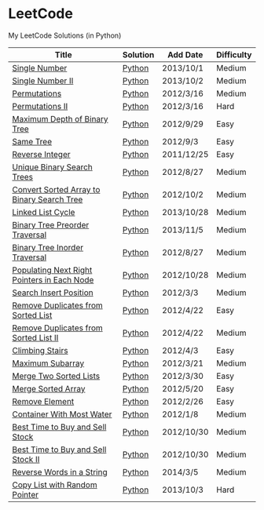 LeetCode
========

My LeetCode Solutions (in Python)

| Title | Solution | Add Date | Difficulty |
| ----- | -------- | -------- | ---------- |
|[Single Number](https://oj.leetcode.com/problems/single-number/)| [Python](./src/single-number.py)|2013/10/1|Medium|
|[Single Number II](https://oj.leetcode.com/problems/single-number-ii/)| [Python](./src/single-number-ii.py)|2013/10/2|Medium|
|[Permutations](https://oj.leetcode.com/problems/permutations/)| [Python](./src/permutations.py)|2012/3/16|Medium|
|[Permutations II](https://oj.leetcode.com/problems/permutations-ii/)| [Python](./src/permutations-ii.py)|2012/3/16|Hard|
|[Maximum Depth of Binary Tree](https://oj.leetcode.com/problems/maximum-depth-of-binary-tree/)| [Python](./src/maximum-depth-of-binary-tree.py)|2012/9/29|Easy|
|[Same Tree](https://oj.leetcode.com/problems/same-tree/)| [Python](./src/same-tree.py)|2012/9/3|Easy|
|[Reverse Integer](https://oj.leetcode.com/problems/reverse-integer/)| [Python](./src/reverse-integer.py)|2011/12/25|Easy|
|[Unique Binary Search Trees](https://oj.leetcode.com/problems/unique-binary-search-trees/)| [Python](./src/unique-binary-search-trees.py)|2012/8/27|Medium|
|[Convert Sorted Array to Binary Search Tree](https://oj.leetcode.com/problems/convert-sorted-array-to-binary-search-tree/)| [Python](./src/convert-sorted-array-to-binary-search-tree.py)|2012/10/2|Medium|
|[Linked List Cycle](https://oj.leetcode.com/problems/linked-list-cycle/)| [Python](./src/linked-list-cycle.py)|2013/10/28|Medium|
|[Binary Tree Preorder Traversal](https://oj.leetcode.com/problems/binary-tree-preorder-traversal/)| [Python](./src/binary-tree-preorder-traversal.py)|2013/11/5|Medium|
|[Binary Tree Inorder Traversal](https://oj.leetcode.com/problems/binary-tree-inorder-traversal/)| [Python](./src/binary-tree-inorder-traversal.py)|2012/8/27|Medium|
|[Populating Next Right Pointers in Each Node](https://oj.leetcode.com/problems/populating-next-right-pointers-in-each-node/)| [Python](./src/populating-next-right-pointers-in-each-node.py)|2012/10/28|Medium|
|[Search Insert Position](https://oj.leetcode.com/problems/search-insert-position/)| [Python](./src/search-insert-position.py)|2012/3/3|Medium|
|[Remove Duplicates from Sorted List](https://oj.leetcode.com/problems/remove-duplicates-from-sorted-list/)| [Python](./src/remove-duplicates-from-sorted-list.py)|2012/4/22|Easy|
|[Remove Duplicates from Sorted List II](https://oj.leetcode.com/problems/remove-duplicates-from-sorted-list-ii/)| [Python](./src/remove-duplicates-from-sorted-list-ii.py)|2012/4/22|Medium|
|[Climbing Stairs](https://oj.leetcode.com/problems/climbing-stairs/)| [Python](./src/climbing-stairs.py)|2012/4/3|Easy|
|[Maximum Subarray](https://oj.leetcode.com/problems/maximum-subarray/)| [Python](./src/maximum-subarray.py)|2012/3/21|Medium|
|[Merge Two Sorted Lists](https://oj.leetcode.com/problems/merge-two-sorted-lists/)| [Python](./src/merge-two-sorted-lists.py)|2012/3/30|Easy|
|[Merge Sorted Array](https://oj.leetcode.com/problems/merge-sorted-array/)| [Python](./src/merge-sorted-array.py)|2012/5/20|Easy|
|[Remove Element](https://oj.leetcode.com/problems/remove-element/)| [Python](./src/remove-element.py)|2012/2/26|Easy|
|[Container With Most Water](https://oj.leetcode.com/problems/container-with-most-water/)| [Python](./src/container-with-most-water.py)|2012/1/8|Medium|
|[Best Time to Buy and Sell Stock](https://oj.leetcode.com/problems/best-time-to-buy-and-sell-stock/)| [Python](./src/best-time-to-buy-and-sell-stock.py)|2012/10/30|Medium|
|[Best Time to Buy and Sell Stock II](https://oj.leetcode.com/problems/best-time-to-buy-and-sell-stock-ii/)| [Python](./src/best-time-to-buy-and-sell-stock-ii.py)|2012/10/30|Medium|
|[Reverse Words in a String](https://oj.leetcode.com/problems/reverse-words-in-a-string/)| [Python](./src/reverse-words-in-a-string.py)|2014/3/5|Medium|
|[Copy List with Random Pointer ](https://oj.leetcode.com/problems/copy-list-with-random-pointer/)| [Python](./src/copy-list-with-random-pointer.py)|2013/10/3|Hard|